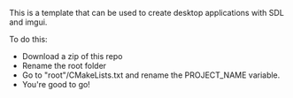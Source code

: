This is a template that can be used to create desktop applications with SDL and imgui.

To do this:
- Download a zip of this repo
- Rename the root folder
- Go to "root"/CMakeLists.txt and rename the PROJECT_NAME variable.
- You're good to go!
